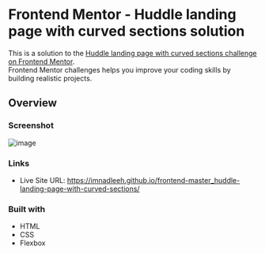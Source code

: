 # Frontend Mentor - Huddle landing page with curved sections solution

This is a solution to the [Huddle landing page with curved sections challenge on Frontend Mentor](https://www.frontendmentor.io/challenges/huddle-landing-page-with-curved-sections-5ca5ecd01e82137ec91a50f2).<br>
Frontend Mentor challenges helps you improve your coding skills by building realistic projects. 

## Overview

### Screenshot

![image](https://github.com/imnadleeh/frontend-master_huddle-landing-page-with-curved-sections/assets/155338094/249bc275-0fba-43f4-94fb-3eb40817c4bc)

### Links

- Live Site URL: https://imnadleeh.github.io/frontend-master_huddle-landing-page-with-curved-sections/

### Built with

- HTML
- CSS
- Flexbox
